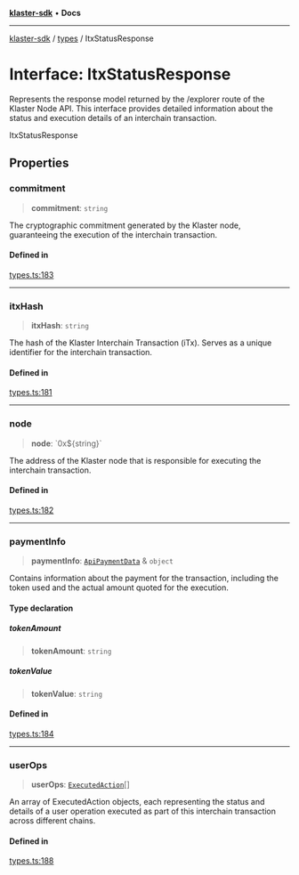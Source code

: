 [**klaster-sdk**](../../README.md) • **Docs**

***

[klaster-sdk](../../README.md) / [types](../README.md) / ItxStatusResponse

# Interface: ItxStatusResponse

Represents the response model returned by the /explorer route of the Klaster Node API.
This interface provides detailed information about the status and execution details of an interchain transaction.

 ItxStatusResponse

## Properties

### commitment

> **commitment**: `string`

The cryptographic commitment generated by the Klaster node, guaranteeing
the execution of the interchain transaction.

#### Defined in

[types.ts:183](https://github.com/0xPolycode/klaster-sdk/blob/df98c9e368e7c318a0e9124db84ae28b572c7361/src/types.ts#L183)

***

### itxHash

> **itxHash**: `string`

The hash of the Klaster Interchain Transaction (iTx). Serves as a unique identifier
for the interchain transaction.

#### Defined in

[types.ts:181](https://github.com/0xPolycode/klaster-sdk/blob/df98c9e368e7c318a0e9124db84ae28b572c7361/src/types.ts#L181)

***

### node

> **node**: \`0x$\{string\}\`

The address of the Klaster node that is responsible for executing the interchain transaction.

#### Defined in

[types.ts:182](https://github.com/0xPolycode/klaster-sdk/blob/df98c9e368e7c318a0e9124db84ae28b572c7361/src/types.ts#L182)

***

### paymentInfo

> **paymentInfo**: [`ApiPaymentData`](ApiPaymentData.md) & `object`

Contains information about the payment for the transaction, including the token
used and the actual amount quoted for the execution.

#### Type declaration

##### tokenAmount

> **tokenAmount**: `string`

##### tokenValue

> **tokenValue**: `string`

#### Defined in

[types.ts:184](https://github.com/0xPolycode/klaster-sdk/blob/df98c9e368e7c318a0e9124db84ae28b572c7361/src/types.ts#L184)

***

### userOps

> **userOps**: [`ExecutedAction`](ExecutedAction.md)[]

An array of ExecutedAction objects, each representing the status and
details of a user operation executed as part of this interchain transaction across different chains.

#### Defined in

[types.ts:188](https://github.com/0xPolycode/klaster-sdk/blob/df98c9e368e7c318a0e9124db84ae28b572c7361/src/types.ts#L188)
